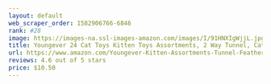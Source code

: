 ```yaml
---
layout: default 
﻿web_scraper_order: 1582906766-6846
rank: #28
image: https://images-na.ssl-images-amazon.com/images/I/91HNXIgWjjL.jpg
title: Youngever 24 Cat Toys Kitten Toys Assortments, 2 Way Tunnel, Cat Feather Teaser - Wand…
url: https://www.amazon.com/Youngever-Kitten-Assortments-Tunnel-Feather/dp/B077B9PHKD/ref=zg_mw_pet-supplies_28?_encoding=UTF8&psc=1&refRID=1681C9HM719PR5VMS4KX
reviews: 4.6 out of 5 stars
price: $10.50 
---
```

